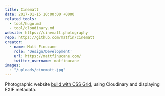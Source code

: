 ```yaml
---
title: Cinematt
date: 2017-01-15 10:00:00 +0000
related_tools:
  - tool/hugo.md
  - tool/cloudinary.md
website: https://cinematt.photography
repo: https://github.com/matfin/cinematt
creator:
  - name: Matt Finucane
    role: 'Design/Development'
    url: https://mattfinucane.com/
    twitter_username: matfinucane
images:
  - "/uploads/cinematt.jpg"
---
```


Photographic website [build with CSS Grid](https://mattfinucane.com/blog/building-cinematt-css-grid-layout/), using Cloudinary and displaying EXIF metadata.
